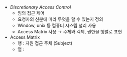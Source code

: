- *Discretionary Access Control*
	- 임의 접근 제어
	- 요청자의 신분에 따라 무엇을 할 수 있는지 정의
	- Window, unix 등 컴퓨터 시스템 널리 사용
	- Access Matrix 사용 → 주체와 객체, 권한을 행렬로 표현
- Access Matrix
	- 행 : 자원 접근 주체 (Subject)
	- 열 : 